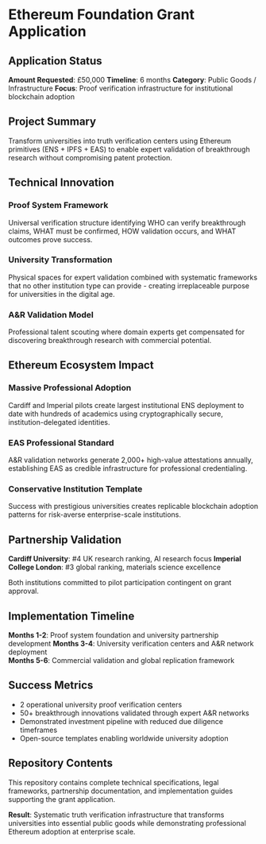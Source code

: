 # Ethereum Foundation Grant Application

## Application Status
**Amount Requested**: £50,000
**Timeline**: 6 months
**Category**: Public Goods / Infrastructure
**Focus**: Proof verification infrastructure for institutional blockchain adoption

## Project Summary

Transform universities into truth verification centers using Ethereum primitives (ENS + IPFS + EAS) to enable expert validation of breakthrough research without compromising patent protection.

## Technical Innovation

### Proof System Framework
Universal verification structure identifying WHO can verify breakthrough claims, WHAT must be confirmed, HOW validation occurs, and WHAT outcomes prove success.

### University Transformation
Physical spaces for expert validation combined with systematic frameworks that no other institution type can provide - creating irreplaceable purpose for universities in the digital age.

### A&R Validation Model
Professional talent scouting where domain experts get compensated for discovering breakthrough research with commercial potential.

## Ethereum Ecosystem Impact

### Massive Professional Adoption
Cardiff and Imperial pilots create largest institutional ENS deployment to date with hundreds of academics using cryptographically secure, institution-delegated identities.

### EAS Professional Standard
A&R validation networks generate 2,000+ high-value attestations annually, establishing EAS as credible infrastructure for professional credentialing.

### Conservative Institution Template
Success with prestigious universities creates replicable blockchain adoption patterns for risk-averse enterprise-scale institutions.

## Partnership Validation

**Cardiff University**: #4 UK research ranking, AI research focus
**Imperial College London**: #3 global ranking, materials science excellence

Both institutions committed to pilot participation contingent on grant approval.

## Implementation Timeline

**Months 1-2**: Proof system foundation and university partnership development
**Months 3-4**: University verification centers and A&R network deployment  
**Months 5-6**: Commercial validation and global replication framework

## Success Metrics

- 2 operational university proof verification centers
- 50+ breakthrough innovations validated through expert A&R networks
- Demonstrated investment pipeline with reduced due diligence timeframes
- Open-source templates enabling worldwide university adoption

## Repository Contents

This repository contains complete technical specifications, legal frameworks, partnership documentation, and implementation guides supporting the grant application.

**Result**: Systematic truth verification infrastructure that transforms universities into essential public goods while demonstrating professional Ethereum adoption at enterprise scale.
